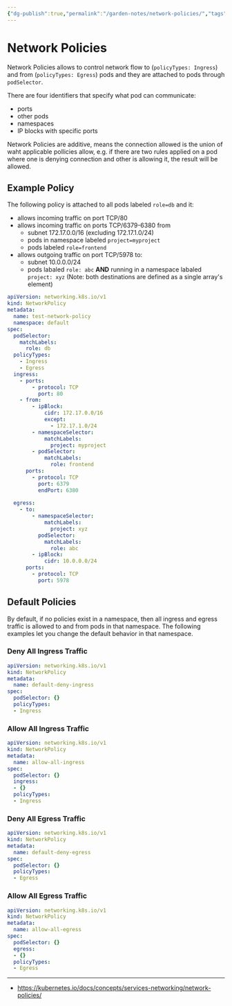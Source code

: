 ```yaml
---
{"dg-publish":true,"permalink":"/garden-notes/network-policies/","tags":["note","seedling"],"created":"2023-02-11","updated":"2024-11-29T14:51"}
---
```


# Network Policies

Network Policies allows to control network flow to (`policyTypes: Ingress`) and from (`policyTypes: Egress`) pods and they are attached to pods through `podSelector`. 

There are four identifiers that specify what pod can communicate:

- ports
- other pods
- namespaces
- IP blocks with specific ports

Network Policies are additive, means the connection allowed is the union of waht applicable pollicies allow, e.g. if there are two rules applied on a pod where one is denying connection and other is allowing it, the result will be allowed.

## Example Policy

The following policy is attached to all pods labeled `role=db` and it:

- allows incoming traffic on port TCP/80
- allows incoming traffic on ports TCP/6379-6380  from 
	- subnet 172.17.0.0/16 (excluding 172.17.1.0/24)
	- pods in namespace labeled  `project=myproject` 
	- pods labeled `role=frontend`
- allows outgoing traffic on port TCP/5978 to:
	- subnet 10.0.0.0/24
	- pods labaled `role: abc` **AND** running in a namespace labaled `project: xyz` (Note: both destinations are defined as a single array's element)


```yaml
apiVersion: networking.k8s.io/v1
kind: NetworkPolicy
metadata:
  name: test-network-policy
  namespace: default
spec:
  podSelector:
    matchLabels:
      role: db
  policyTypes:
    - Ingress
    - Egress
  ingress:
    - ports:
	    - protocol: TCP
		  port: 80
    - from:
        - ipBlock:
            cidr: 172.17.0.0/16
            except:
              - 172.17.1.0/24
        - namespaceSelector:
            matchLabels:
              project: myproject
        - podSelector:
            matchLabels:
              role: frontend
	  ports:
        - protocol: TCP
          port: 6379
          endPort: 6380
          
  egress:
    - to:
        - namespaceSelector:
            matchLabels:
              project: xyz
          podSelector:
            matchLabels:
              role: abc
        - ipBlock:
            cidr: 10.0.0.0/24
      ports:
        - protocol: TCP
          port: 5978
```


## Default Policies

By default, if no policies exist in a namespace, then all ingress and egress traffic is allowed to and from pods in that namespace. The following examples let you change the default behavior in that namespace.

### Deny All Ingress Traffic

```yaml
apiVersion: networking.k8s.io/v1
kind: NetworkPolicy
metadata:
  name: default-deny-ingress
spec:
  podSelector: {}
  policyTypes:
  - Ingress
```

### Allow All Ingress Traffic

```yaml
apiVersion: networking.k8s.io/v1
kind: NetworkPolicy
metadata:
  name: allow-all-ingress
spec:
  podSelector: {}
  ingress:
  - {}
  policyTypes:
  - Ingress
```

### Deny All Egress Traffic

```yaml
apiVersion: networking.k8s.io/v1
kind: NetworkPolicy
metadata:
  name: default-deny-egress
spec:
  podSelector: {}
  policyTypes:
  - Egress
```


### Allow All Egress Traffic

```yaml
apiVersion: networking.k8s.io/v1
kind: NetworkPolicy
metadata:
  name: allow-all-egress
spec:
  podSelector: {}
  egress:
  - {}
  policyTypes:
  - Egress
```

---
- https://kubernetes.io/docs/concepts/services-networking/network-policies/
